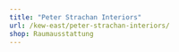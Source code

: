 ```yaml
---
title: "Peter Strachan Interiors"
url: /kew-east/peter-strachan-interiors/
shop: Raumausstattung
---
```

